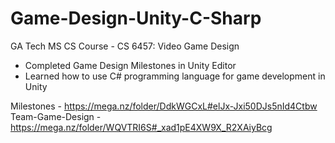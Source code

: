 # Game-Design-Unity-C-Sharp
GA Tech MS CS Course - CS 6457: Video Game Design
- Completed Game Design Milestones in Unity Editor
- Learned how to use C# programming language for game development in Unity

Milestones - https://mega.nz/folder/DdkWGCxL#elJx-Jxi50DJs5nId4Ctbw
Team-Game-Design - https://mega.nz/folder/WQVTRI6S#_xad1pE4XW9X_R2XAiyBcg
